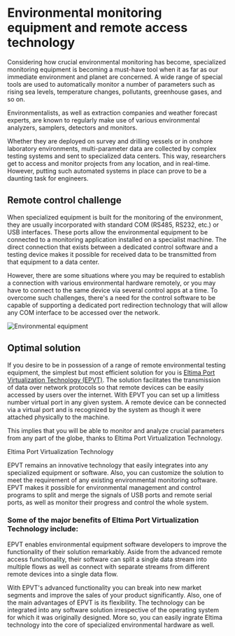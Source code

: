 Environmental monitoring equipment and remote access technology
===============================================================

Considering how crucial environmental monitoring has become, specialized monitoring equipment is becoming a must-have tool when it as far as our immediate environment and planet are concerned. A wide range of special tools are used to automatically monitor a number of parameters such as rising sea levels, temperature changes, pollutants, greenhouse gases, and so on.

Environmentalists, as well as extraction companies and weather forecast experts, are known to regularly make use of various environmental analyzers, samplers, detectors and monitors.

Whether they are deployed on survey and drilling vessels or in onshore laboratory environments, multi-parameter data are collected by complex testing systems and sent to specialized data centers. This way, researchers get to access and monitor projects from any location, and in real-time. However, putting such automated systems in place can prove to be a daunting task for engineers.


## Remote control challenge

When specialized equipment is built for the monitoring of the environment, they are usually incorporated with standard COM (RS485, RS232, etc.) or USB interfaces. These ports allow the environmental equipment to be connected to a monitoring application installed on a specialist machine. The direct connection that exists between a dedicated control software and a testing device makes it possible for received data to be transmitted from that equipment to a data center.

However, there are some situations where you may be required to establish a connection with various environmental hardware remotely, or you may have to connect to the same device via several control apps at a time. To overcome such challenges, there's a need for the control software to be capable of supporting a dedicated port redirection technology that will allow any COM interface to be accessed over the network.

![Environmental equipment](https://www.eltima.com/images/upload/products/eltima/articles/equip/img-env2.jpg)
## Optimal solution

If you desire to be in possession of a range of remote environmental testing equipment, the simplest but most efficient solution for you is [Eltima Port Virtualization Technology (EPVT)](https://www.eltima.com/environmental-equipment-port-virtualization/). The solution facilitates the transmission of data over network protocols so that remote devices can be easily accessed by users over the internet. With EPVT you can set up a limitless number virtual port in any given system. A remote device can be connected via a virtual port and is recognized by the system as though it were attached physically to the machine. 

This implies that you will be able to monitor and analyze crucial parameters from any part of the globe, thanks to Eltima Port Virtualization Technology.

Eltima Port Virtualization Technology

EPVT remains an innovative technology that easily integrates into any specialized equipment or software. Also, you can customize the solution to meet the requirement of any existing environmental monitoring software. EPVT makes it possible for environmental management and control programs to split and merge the signals of USB ports and remote serial ports, as well as monitor their progress and control the whole system.

### Some of the major benefits of Eltima Port Virtualization Technology include:

EPVT enables environmental equipment software developers to improve the functionality of their solution remarkably. Aside from the advanced remote access functionality, their software can split a single data stream into multiple flows as well as connect with separate streams from different remote devices into a single data flow.

With EPVT's advanced functionality you can break into new market segments and improve the sales of your product significantly. Also, one of the main advantages of EPVT is its flexibility. The technology can be integrated into any software solution irrespective of the operating system for which it was originally designed. More so, you can easily ingrate Eltima technology into the core of specialized environmental hardware as well.
